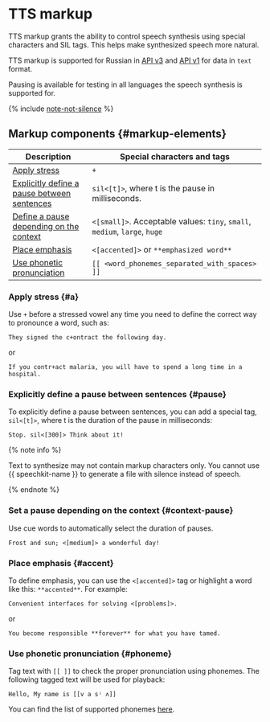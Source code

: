 # TTS markup

TTS markup grants the ability to control speech synthesis using special characters and SIL tags. This helps make synthesized speech more natural.

TTS markup is supported for Russian in [API v3](../../tts-v3/api-ref/grpc/) and [API v1](../request.md) for data in `text` format.

Pausing is available for testing in all languages the speech synthesis is supported for.

{% include [note-not-silence](../../../_includes/speechkit/note-not-silence.md) %}

## Markup components {#markup-elements}

| Description | Special characters and tags |
|---|---|
| [Apply stress](#a) | `+` |
| [Explicitly define a pause between sentences](#pause) | `sil<[t]>`, where t is the pause in milliseconds. |
| [Define a pause depending on the context](#context-pause) | `<[small]>`. Acceptable values: `tiny`, `small`, `medium`, `large`, `huge` |
| [Place emphasis](#accent) | `<[accented]>` or `**emphasized word**` |
| [Use phonetic pronunciation](#phoneme) | `[[ <word_phonemes_separated_with_spaces> ]]` |

### Apply stress {#a}

Use `+` before a stressed vowel any time you need to define the correct way to pronounce a word, such as:

```text
They signed the c+ontract the following day.
```

or

```text
If you contr+act malaria, you will have to spend a long time in a hospital.
```

### Explicitly define a pause between sentences {#pause}

To explicitly define a pause between sentences, you can add a special tag, `sil<[t]>`, where t is the duration of the pause in milliseconds:

```text
Stop. sil<[300]> Think about it!
```

{% note info %}

Text to synthesize may not contain markup characters only. You cannot use {{ speechkit-name }} to generate a file with silence instead of speech.

{% endnote %}

### Set a pause depending on the context {#context-pause}

Use cue words to automatically select the duration of pauses.

```
Frost and sun; <[medium]> a wonderful day!
```

### Place emphasis {#accent}

To define emphasis, you can use the `<[accented]>` tag or highlight a word like this: ``**accented**``. For example:

```text
Convenient interfaces for solving <[problems]>.
```

or

```text
You become responsible **forever** for what you have tamed.
```

### Use phonetic pronunciation {#phoneme}

Tag text with `[[ ]]` to check the proper pronunciation using phonemes. The following tagged text will be used for playback:

```text
Hello, My name is [[v a sʲ ʌ]]
```

You can find the list of supported phonemes [here](tts-supported-phonemes.md).
